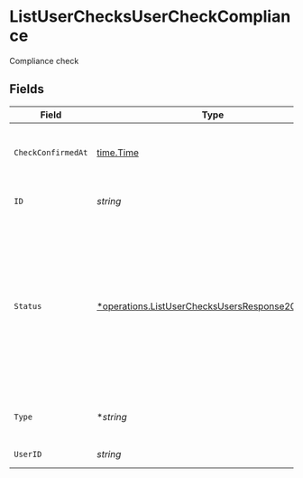 # ListUserChecksUserCheckCompliance

Compliance check


## Fields

| Field                                                                                                                                                       | Type                                                                                                                                                        | Required                                                                                                                                                    | Description                                                                                                                                                 |
| ----------------------------------------------------------------------------------------------------------------------------------------------------------- | ----------------------------------------------------------------------------------------------------------------------------------------------------------- | ----------------------------------------------------------------------------------------------------------------------------------------------------------- | ----------------------------------------------------------------------------------------------------------------------------------------------------------- |
| `CheckConfirmedAt`                                                                                                                                          | [time.Time](https://pkg.go.dev/time#Time)                                                                                                                   | :heavy_check_mark:                                                                                                                                          | Completion date and time of the COMPLIANCE check.                                                                                                           |
| `ID`                                                                                                                                                        | *string*                                                                                                                                                    | :heavy_check_mark:                                                                                                                                          | User Check unique identifier.                                                                                                                               |
| `Status`                                                                                                                                                    | [*operations.ListUserChecksUsersResponse200Status](../../models/operations/listuserchecksusersresponse200status.md)                                         | :heavy_minus_sign:                                                                                                                                          | Final status of the COMPLIANCE check.<br/>* IN_PROGRESS - Compliance check is in progress<br/>* PASSED - Compliance check passed<br/>* FAILED - Compliance check failed |
| `Type`                                                                                                                                                      | **string*                                                                                                                                                   | :heavy_minus_sign:                                                                                                                                          | The type of check must be COMPLIANCE.                                                                                                                       |
| `UserID`                                                                                                                                                    | *string*                                                                                                                                                    | :heavy_check_mark:                                                                                                                                          | User unique identifier.                                                                                                                                     |